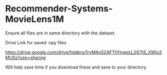 # Recommender-Systems-MovieLens1M

Ensure all files are in same directory with the dataset.

Drive Link for saved .npy files

https://drive.google.com/drive/folders/1ryMAn52AFThYmepU_0S7tS_XWIu3MUSs?usp=sharing

Will help save time if you download these and save to your directory.


